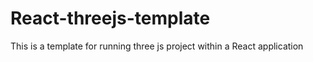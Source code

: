 # React-threejs-template
This is a template for running three js project within a React application
